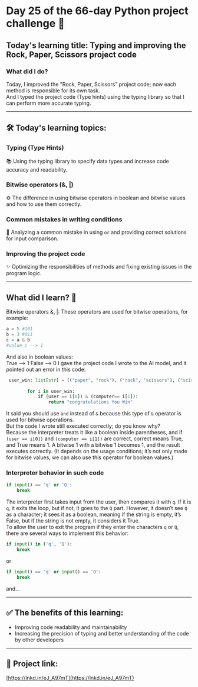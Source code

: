 # Day 25 of the 66-day Python project challenge 📅  
## Today's learning title: Typing and improving the Rock, Paper, Scissors project code

### What did I do?  
Today, I improved the "Rock, Paper, Scissors" project code; now each method is responsible for its own task.  
And I typed the project code (Type hints) using the typing library so that I can perform more accurate typing.

---

## 🛠️ Today's learning topics:

### Typing (Type Hints)
📚 Using the typing library to specify data types and increase code accuracy and readability.  

### Bitwise operators (&, |)
⚙️ The difference in using bitwise operators in boolean and bitwise values and how to use them correctly.  

### Common mistakes in writing conditions
🚧 Analyzing a common mistake in using `or` and providing correct solutions for input comparison.  

### Improving the project code
✨ Optimizing the responsibilities of methods and fixing existing issues in the program logic.

---

## What did I learn? 🔑  
Bitwise operators &, |: These operators are used for bitwise operations, for example:  
```python
a = 5 #101
b = 3 #011
c = a & b
#value c --> 1
```
And also in boolean values:  
True --> 1
False --> 0
I gave the project code I wrote to the AI model, and it pointed out an error in this code:  
```python
 user_win: list[str] = [("paper", "rock"), ("rock", "scissors"), ("scissors", "paper")]
 
        for i in user_win:
            if (user == i[0]) & (computer== i[1]):
                return "congratulations You Win"
```

It said you should use `and` instead of `&` because this type of `&` operator is used for bitwise operations.  
But the code I wrote still executed correctly; do you know why?  
Because the interpreter treats it like a boolean inside parentheses, and if `(user == i[0])` and `(computer == i[1])` are correct, correct means True, and True means 1. A bitwise 1 with a bitwise 1 becomes 1, and the result executes correctly. (It depends on the usage conditions; it’s not only made for bitwise values, we can also use this operator for boolean values.)

### Interpreter behavior in such code
```python
if input() == 'q' or 'Q':
	break
```
The interpreter first takes input from the user, then compares it with `q`. If it is `q`, it exits the loop, but if not, it goes to the `Q` part. However, it doesn’t see `Q` as a character; it sees it as a boolean, meaning if the string is empty, it’s False, but if the string is not empty, it considers it True.  
To allow the user to exit the program if they enter the characters `q` or `Q`, there are several ways to implement this behavior:
```python
if input() in ('q', 'Q'):
	break
```
or  
```python
if input() == 'q' or input() == 'Q':
	break
```
and...

---

## ✅ The benefits of this learning:
- Improving code readability and maintainability  
- Increasing the precision of typing and better understanding of the code by other developers  

---

## 🔗 Project link:
[[https://lnkd.in/eJ_A97mT](https://lnkd.in/eJ_A97mT)
](https://github.com/He3amtesla/RockPaperScissors-Game)
